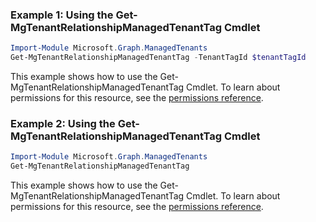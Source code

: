 ### Example 1: Using the Get-MgTenantRelationshipManagedTenantTag Cmdlet
```powershell
Import-Module Microsoft.Graph.ManagedTenants
Get-MgTenantRelationshipManagedTenantTag -TenantTagId $tenantTagId
```
This example shows how to use the Get-MgTenantRelationshipManagedTenantTag Cmdlet.
To learn about permissions for this resource, see the [permissions reference](/graph/permissions-reference).
### Example 2: Using the Get-MgTenantRelationshipManagedTenantTag Cmdlet
```powershell
Import-Module Microsoft.Graph.ManagedTenants
Get-MgTenantRelationshipManagedTenantTag
```
This example shows how to use the Get-MgTenantRelationshipManagedTenantTag Cmdlet.
To learn about permissions for this resource, see the [permissions reference](/graph/permissions-reference).
